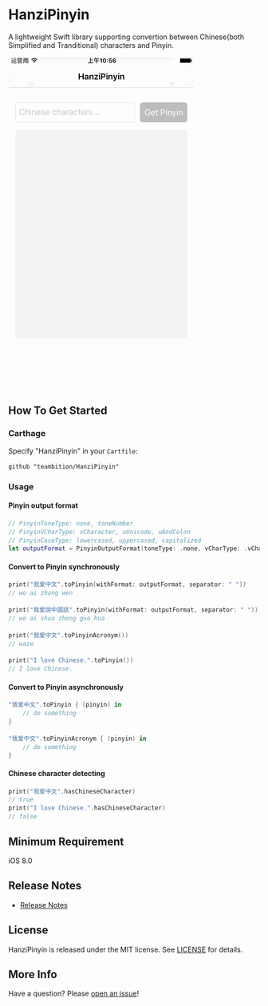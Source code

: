 # HanziPinyin
A lightweight Swift library supporting convertion between Chinese(both Simplified and Tranditional) characters and Pinyin.

![Example](Gif/HanziPinyinExample.gif "HanziPinyinExample")

## How To Get Started
### Carthage
Specify "HanziPinyin" in your ```Cartfile```:
```ogdl 
github "teambition/HanziPinyin"
```

### Usage
#### Pinyin output format
```swift
// PinyinToneType: none, toneNumber
// PinyinVCharType: vCharacter, uUnicode, uAndColon
// PinyinCaseType: lowercased, uppercased, capitalized
let outputFormat = PinyinOutputFormat(toneType: .none, vCharType: .vCharacter, caseType: .lowercased)
```
####  Convert to Pinyin synchronously
```swift
print("我爱中文".toPinyin(withFormat: outputFormat, separator: " "))
// wo ai zhong wen

print("我愛說中國話".toPinyin(withFormat: outputFormat, separator: " "))
// wo ai shuo zhong guo hua

print("我爱中文".toPinyinAcronym())
// wazw

print("I love Chinese.".toPinyin())
// I love Chinese.
```

####  Convert to Pinyin asynchronously
```swift
"我爱中文".toPinyin { (pinyin) in
    // do something
}

"我爱中文".toPinyinAcronym { (pinyin) in
    // do something
}
```

####  Chinese character detecting
```swift
print("我爱中文".hasChineseCharacter)
// true
print("I love Chinese.".hasChineseCharacter)
// false
```

## Minimum Requirement
iOS 8.0

## Release Notes
* [Release Notes](https://github.com/teambition/HanziPinyin/releases)

## License
HanziPinyin is released under the MIT license. See [LICENSE](https://github.com/teambition/HanziPinyin/blob/master/LICENSE.md) for details.

## More Info
Have a question? Please [open an issue](https://github.com/teambition/HanziPinyin/issues/new)!
